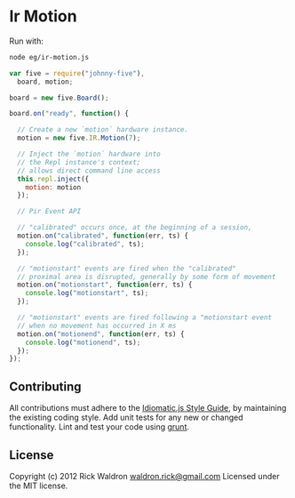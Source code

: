 # Ir Motion

Run with:
```bash
node eg/ir-motion.js
```


```javascript
var five = require("johnny-five"),
  board, motion;

board = new five.Board();

board.on("ready", function() {

  // Create a new `motion` hardware instance.
  motion = new five.IR.Motion(7);

  // Inject the `motion` hardware into
  // the Repl instance's context;
  // allows direct command line access
  this.repl.inject({
    motion: motion
  });

  // Pir Event API

  // "calibrated" occurs once, at the beginning of a session,
  motion.on("calibrated", function(err, ts) {
    console.log("calibrated", ts);
  });

  // "motionstart" events are fired when the "calibrated"
  // proximal area is disrupted, generally by some form of movement
  motion.on("motionstart", function(err, ts) {
    console.log("motionstart", ts);
  });

  // "motionstart" events are fired following a "motionstart event
  // when no movement has occurred in X ms
  motion.on("motionend", function(err, ts) {
    console.log("motionend", ts);
  });
});

```













## Contributing
All contributions must adhere to the [Idiomatic.js Style Guide](https://github.com/rwldrn/idiomatic.js),
by maintaining the existing coding style. Add unit tests for any new or changed functionality. Lint and test your code using [grunt](https://github.com/cowboy/grunt).

## License
Copyright (c) 2012 Rick Waldron <waldron.rick@gmail.com>
Licensed under the MIT license.
